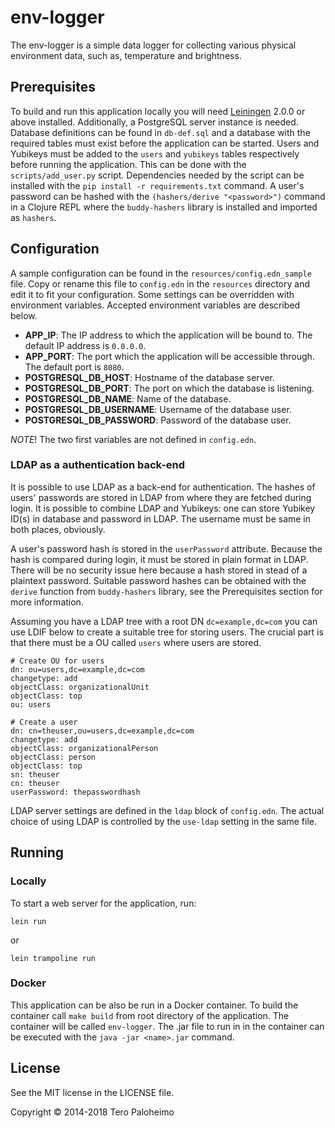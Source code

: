 env-logger
=======

The env-logger is a simple data logger for collecting various physical
environment data, such as, temperature and brightness.

## Prerequisites

To build and run this application locally you will need [Leiningen][] 2.0.0 or
above installed. Additionally, a PostgreSQL server instance
is needed. Database definitions can be found in `db-def.sql` and
a database with the required tables must exist before the application
can be started. Users and Yubikeys must be added to the `users` and `yubikeys`
tables respectively before running the application. This can be done
with the `scripts/add_user.py` script. Dependencies needed by the script can be installed
with the `pip install -r requirements.txt` command. A user's password can be
hashed with the `(hashers/derive "<password>")` command in a Clojure REPL where
the `buddy-hashers` library is installed and imported as `hashers`.

[leiningen]: https://github.com/technomancy/leiningen

## Configuration

A sample configuration can be found in the `resources/config.edn_sample` file.
Copy or rename this file to `config.edn` in the `resources` directory and edit
it to fit your configuration. Some settings can be overridden with environment
variables. Accepted environment variables are described below.
* __APP_IP__: The IP address to which the application will be bound to. The
default IP address is `0.0.0.0`.
* __APP_PORT__: The port which the application will be accessible through.
The default port is `8080`.
* __POSTGRESQL_DB_HOST__: Hostname of the database server.
* __POSTGRESQL_DB_PORT__: The port on which the database is listening.
* __POSTGRESQL_DB_NAME__: Name of the database.
* __POSTGRESQL_DB_USERNAME__: Username of the database user.
* __POSTGRESQL_DB_PASSWORD__: Password of the database user.

_NOTE_! The two first variables are not defined in `config.edn`.

### LDAP as a authentication back-end
It is possible to use LDAP as a back-end for authentication. The hashes of users'
passwords are stored in LDAP from where they are fetched during login. It is
possible to combine LDAP and Yubikeys: one can store Yubikey ID(s) in database
and password in LDAP. The username must be same in both places, obviously.

A user's password hash is stored in the `userPassword` attribute. Because the hash
is compared during login, it must be stored in plain format in LDAP. There will
be no security issue here because a hash stored in stead of a plaintext password.
Suitable password hashes can be obtained with the `derive` function from
`buddy-hashers` library, see the Prerequisites section for more information.

Assuming you have a LDAP tree with a root DN `dc=example,dc=com` you can use
LDIF below to create a suitable tree for storing users. The crucial part is that
there must be a OU called `users` where users are stored.

```
# Create OU for users
dn: ou=users,dc=example,dc=com
changetype: add
objectClass: organizationalUnit
objectClass: top
ou: users

# Create a user
dn: cn=theuser,ou=users,dc=example,dc=com
changetype: add
objectClass: organizationalPerson
objectClass: person
objectClass: top
sn: theuser
cn: theuser
userPassword: thepasswordhash
```

LDAP server settings are defined in the `ldap` block of `config.edn`. The actual
choice of using LDAP is controlled by the `use-ldap` setting in the same file.

## Running
### Locally
To start a web server for the application, run:

    lein run

or

    lein trampoline run

### Docker

This application can be also be run in a Docker container. To build the
container call `make build` from root directory of the application.
The container will be called `env-logger`. The .jar file to run in in the
container can be executed with the `java -jar <name>.jar` command.

## License

See the MIT license in the LICENSE file.

Copyright © 2014-2018 Tero Paloheimo
